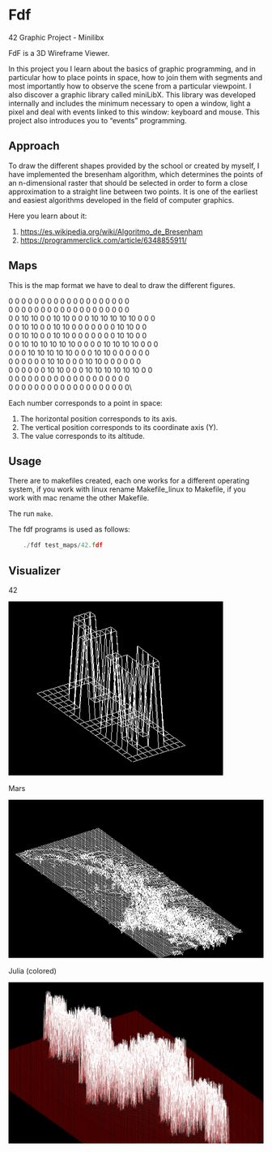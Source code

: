 # Fdf

42 Graphic Project - Minilibx

FdF is a 3D Wireframe Viewer.

In this project you I learn about the basics of graphic programming, and in particular how to place points in space, how to join them with segments and most importantly how to observe the scene from a particular viewpoint. I also discover a graphic library called miniLibX. This library was developed internally and includes the minimum necessary to open a window, light a pixel and deal with events linked to this window: keyboard and mouse. This project also introduces you to “events” programming.

## Approach
To draw the different shapes provided by the school or created by myself, I have implemented the bresenham algorithm, which determines the points of an n-dimensional raster that should be selected in order to form a close approximation to a straight line between two points. It is one of the earliest and easiest algorithms developed in the field of computer graphics.

Here you learn about it:

1. https://es.wikipedia.org/wiki/Algoritmo_de_Bresenham
2. https://programmerclick.com/article/6348855911/

## Maps
This is the map format we have to deal to draw the different figures.

0  0  0  0  0  0  0  0  0  0  0  0  0  0  0  0  0  0  0\
0  0  0  0  0  0  0  0  0  0  0  0  0  0  0  0  0  0  0\
0  0 10 10  0  0 10 10  0  0  0 10 10 10 10 10  0  0  0\
0  0 10 10  0  0 10 10  0  0  0  0  0  0  0 10 10  0  0\
0  0 10 10  0  0 10 10  0  0  0  0  0  0  0 10 10  0  0\
0  0 10 10 10 10 10 10  0  0  0  0 10 10 10 10  0  0  0\
0  0  0 10 10 10 10 10  0  0  0 10 10  0  0  0  0  0  0\
0  0  0  0  0  0 10 10  0  0  0 10 10  0  0  0  0  0  0\
0  0  0  0  0  0 10 10  0  0  0 10 10 10 10 10 10  0  0\
0  0  0  0  0  0  0  0  0  0  0  0  0  0  0  0  0  0  0\
0  0  0  0  0  0  0  0  0  0  0  0  0  0  0  0  0  0  0\

Each number corresponds to a point in space:

1. The horizontal position corresponds to its axis.
2. The vertical position corresponds to its coordinate axis (Y).
3. The value corresponds to its altitude.

## Usage
There are to makefiles created, each one works for a different operating system, if you work with linux rename Makefile_linux to Makefile, if you work with mac rename the other Makefile.

The run ```make```.

The fdf programs is used as follows:

```c
    ./fdf test_maps/42.fdf
```

## Visualizer
42

![42 map](https://github.com/Gon99/fdf/blob/master/42-fdf.png)

Mars

![mars map](https://github.com/Gon99/fdf/blob/master/mars-fdf.png)

Julia (colored)

![julia map](https://github.com/Gon99/fdf/blob/master/julia-fdf.png)
